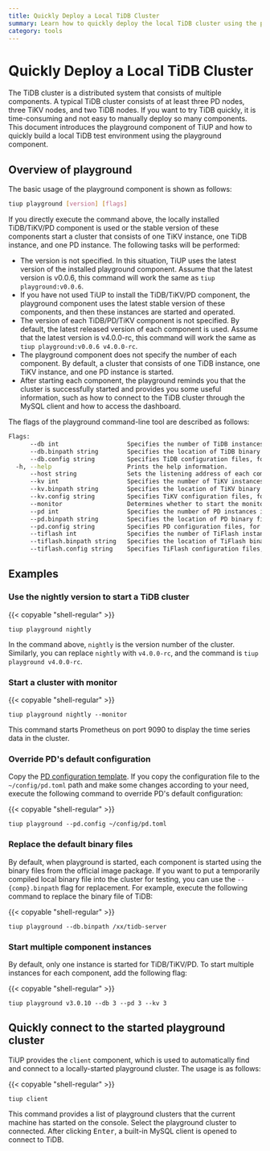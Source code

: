 ```yaml
---
title: Quickly Deploy a Local TiDB Cluster
summary: Learn how to quickly deploy the local TiDB cluster using the playground component of TiUP.
category: tools
---
```


# Quickly Deploy a Local TiDB Cluster

The TiDB cluster is a distributed system that consists of multiple components. A typical TiDB cluster consists of at least three PD nodes, three TiKV nodes, and two TiDB nodes. If you want to try TiDB quickly, it is time-consuming and not easy to manually deploy so many components. This document introduces the playground component of TiUP and how to quickly build a local TiDB test environment using the playground component.

## Overview of playground

The basic usage of the playground component is shown as follows:

```bash
tiup playground [version] [flags]
```

If you directly execute the command above, the locally installed TiDB/TiKV/PD component is used or the stable version of these components start a cluster that consists of one TiKV instance, one TiDB instance, and one PD instance. The following tasks will be performed:

- The version is not specified. In this situation, TiUP uses the latest version of the installed playground component. Assume that the latest version is v0.0.6, this command will work the same as `tiup playground:v0.0.6`.
- If you have not used TiUP to install the TiDB/TiKV/PD component, the playground component uses the latest stable version of these components, and then these instances are started and operated.
- The version of each TiDB/PD/TiKV component is not specified. By default, the latest released version of each component is used. Assume that the latest version is v4.0.0-rc, this command will work the same as `tiup playground:v0.0.6 v4.0.0-rc`.
- The playground component does not specify the number of each component. By default, a cluster that consists of one TiDB instance, one TiKV instance, and one PD instance is started.
- After starting each component, the playground reminds you that the cluster is successfully started and provides you some useful information, such as how to connect to the TiDB cluster through the MySQL client and how to access the dashboard.

The flags of the playground command-line tool are described as follows:

```bash
Flags:
      --db int                   Specifies the number of TiDB instances in the cluster, 1 by default.
      --db.binpath string        Specifies the location of TiDB binary files, for development and debugging. You can ignore this flag.
      --db.config string         Specifies TiDB configuration files, for development and debugging. You can ignore this flag.
  -h, --help                     Prints the help information.
      --host string              Sets the listening address of each component (127.0.0.1 by default). For other computers to access components, you can set the address to 0.0.0.0.
      --kv int                   Specifies the number of TiKV instances in the cluster, 1 by default.
      --kv.binpath string        Specifies the location of TiKV binary files, for development and debugging. You can ignore this flag.
      --kv.config string         Specifies TiKV configuration files, for development and debugging. You can ignore this flag.
      --monitor                  Determines whether to start the monitor.
      --pd int                   Specifies the number of PD instances in the cluster, 1 by default.
      --pd.binpath string        Specifies the location of PD binary files, for development and debugging. You can ignore this flag.
      --pd.config string         Specifies PD configuration files, for development and debugging. You can ignore this flag.
      --tiflash int              Specifies the number of TiFlash instances in the cluster, 0 by default.
      --tiflash.binpath string   Specifies the location of TiFlash binary files, for development and debugging. You can ignore this flag.
      --tiflash.config string    Specifies TiFlash configuration files, for development and debugging. You can ignore this flag.
```

## Examples

### Use the nightly version to start a TiDB cluster

{{< copyable "shell-regular" >}}

```shell
tiup playground nightly
```

In the command above, `nightly` is the version number of the cluster. Similarly, you can replace `nightly` with `v4.0.0-rc`, and the command is `tiup playground v4.0.0-rc`.

### Start a cluster with monitor

{{< copyable "shell-regular" >}}

```shell
tiup playground nightly --monitor
```

This command starts Prometheus on port 9090 to display the time series data in the cluster.

### Override PD's default configuration

Copy the [PD configuration template](https://github.com/pingcap/pd/blob/master/conf/config.toml). If you copy the configuration file to the `~/config/pd.toml` path and make some changes according to your need, execute the following command to override PD's default configuration:

{{< copyable "shell-regular" >}}

```shell
tiup playground --pd.config ~/config/pd.toml
```

### Replace the default binary files

By default, when playground is started, each component is started using the binary files from the official image package. If you want to put a temporarily compiled local binary file into the cluster for testing, you can use the `--{comp}.binpath` flag for replacement. For example, execute the following command to replace the binary file of TiDB:

{{< copyable "shell-regular" >}}

```shell
tiup playground --db.binpath /xx/tidb-server
```

### Start multiple component instances

By default, only one instance is started for TiDB/TiKV/PD. To start multiple instances for each component, add the following flag:

{{< copyable "shell-regular" >}}

```shell
tiup playground v3.0.10 --db 3 --pd 3 --kv 3
```

## Quickly connect to the started playground cluster

TiUP provides the `client` component, which is used to automatically find and connect to a locally-started playground cluster. The usage is as follows:

{{< copyable "shell-regular" >}}

```shell
tiup client
```

This command provides a list of playground clusters that the current machine has started on the console. Select the playground cluster to connected. After clicking <kbd>Enter</kbd>, a built-in MySQL client is opened to connect to TiDB.
